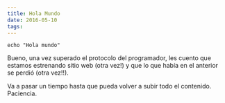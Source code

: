 ```yaml
---
title: Hola Mundo
date: 2016-05-10
tags:
---
```


	echo "Hola mundo"

Bueno, una vez superado el protocolo del programador, les cuento que estamos estrenando sitio web (otra vez!) y que lo que había en el anterior se perdió (otra vez!!).

<!-- more -->

Va a pasar un tiempo hasta que pueda volver a subir todo el contenido. Paciencia.